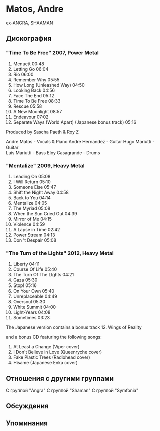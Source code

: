 # Matos, Andre

ex-ANGRA, SHAAMAN

## Дискография

### "Time To Be Free" 2007, Power Metal

1. Menuett 00:48  
2. Letting Go 06:04
3. Rio 06:00 
4. Remember Why 05:55
5. How Long (Unleashed Way) 04:50 
6. Looking Back 04:56 
7. Face The End 05:12  
8. Time To Be Free 08:33  
9. Rescue 05:58  
10. A New Moonlight 08:57  
11. Endeavour 07:02  
12. Separate Ways (World Apart) (Japanese bonus track) 05:16 


Produced by Sascha Paeth & Roy Z 


Andre Matos - Vocals & Piano 
Andre Hernandez - Guitar 
Hugo Mariutti - Guitar  
Luis Mariutti - Bass 
Eloy Casagrande - Drums

### "Mentalize" 2009, Heavy Metal

1. Leading On 05:08 
2. I Will Return 05:10 
3. Someone Else 05:47 
4. Shift the Night Away 04:58 
5. Back to You 04:14  
6. Mentalize 04:05 
7. The Myriad 05:08  
8. When the Sun Cried Out 04:39  
9. Mirror of Me 04:15  
10. Violence 04:59  
11. A Lapse in Time 02:42 
12. Power Stream 04:13  
13. Don 't Despair 05:08 


### "The Turn of the Lights" 2012, Heavy Metal

01. Liberty 04:11 
02. Course Of Life 05:40 
03. The Turn Of The LIghts 04:21 
04. Gaza 05:30 
05. Stop! 05:16 
06. On Your Own 05:40 
07. Unreplaceable 04:49 
08. Oversoul 05:30 
09. White Summit 04:00 
10. Light-Years 04:08 
11. Sometimes 03:23

The Japanese version contains a bonus track
12. Wings of Reality

and a bonus CD featuring the following songs: 
1. At Least a Change (Viper cover) 
2. I Don't Believe in Love (Queenryche cover) 
3. Fake Plastic Trees (Radiohead cover) 
4. Hisame (Japanese Enka cover) 


## Отношения с другими группами

C группой "Angra" 
C группой "Shaman" 
C группой "Symfonia" 

## Обсуждения


## Упоминания

